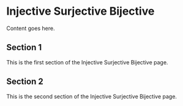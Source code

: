 # Injective Surjective Bijective

Content goes here.

## Section 1

This is the first section of the Injective Surjective Bijective page.

## Section 2

This is the second section of the Injective Surjective Bijective page.

